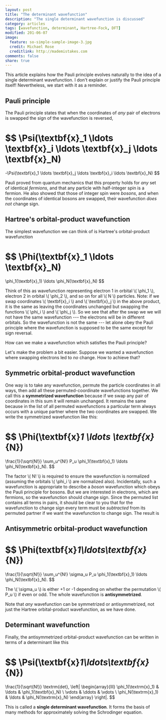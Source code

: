 ```yaml
---
layout: post
title: "The determinant wavefunction"
description: "The single determinant wavefunction is discussed"
category: articles
tags: [wavefunction, determinant, Hartree-Fock, DFT]
modified: 201-06-07
image:
  feature: so-simple-sample-image-3.jpg
  credit: Michael Rose
  creditlink: http://mademistakes.com
comments: false
share: true
---
```


This article explains how the Pauli principle evolves naturally to
the idea of a single determinant wavefunction. I don't explain
or justify the Pauli principle itself! Nevertheless, we start
with it as a reminder.

## Pauli principle

The Pauli principle states that when the coordinates of *any* pair of electrons
is swapped the sign of the wavefunction is reversed,

$$
 \Psi(\textbf{x}_1 \ldots
      \textbf{x}_i \ldots
      \textbf{x}_j \ldots
      \textbf{x}_N)
=
-\Psi(\textbf{x}_1 \ldots
      \textbf{x}_j \ldots
      \textbf{x}_i \ldots
      \textbf{x}_N)
$$

Pauli proved from quantum mechanics that this property holds for *any* set of
identical *fermions*, and that any particle with half-integer spin is a fermion.
He also showed that those of integer spin were *bosons*, and when the coordinates
of identical bosons are swapped, their wavefunction *does not* change sign.

## Hartree's orbital-product wavefunction

The simplest wavefunction we can think of is Hartree's orbital-product
wavefunction

$$
\Phi(\textbf{x}_1 \ldots
     \textbf{x}_N)
=
\phi_1(\textbf{x}_1) \ldots
\phi_N(\textbf{x}_N)
$$

Think of this as wavefunction representing electron 1 in orbital
\\( \phi_1 \\), electron 2 in orbital \\( \phi_2 \\), and so on
for all \\( N \\) particles.
Note: if we swap coordinates \\( \textbf{x}_i \\) and
\\( \textbf{x}_j \\) in the above product, it is the same as leaving the
coordinates unchanged but swapping the functions \\( \phi_i \\) and
\\( \phi_j \\). So we see that after the swap we we will not have the same
wavefunction --- the electrons will be in different orbitals. So the
wavefunction is not the same --- let alone obey the Pauli principle where
the wavefunction is supposed to be the same except for sign reversal.

How can we make a wavefunction which satisfies the Pauli principle?

Let's make the problem a bit easier. Suppose we wanted a wavefunction
where swapping electrons led to *no* change. How to achieve that?

## Symmetric orbital-product wavefunction

One way is to take any wavefunction, permute the particle coordinates in all
ways, then add all these permuted-coordinate wavefunctions together. We call
this a **symmetrized wavefunction** because if we swap any pair of coordinates
in this sum it will remain unchanged. It remains the same because in the list
of all permuted wavefunctions a particular term always occurs with a unique
partner where the two coordinates are swapped. We write the symmetrized
wavefunction like this:

$$
\Phi(\textbf{x}_1 \ldots \textbf{x}_{N})
=
\frac{1}{\sqrt{N!}}
\sum_u^{N!} P_u
\phi_1(\textbf{x}_1) \ldots
\phi_N(\textbf{x}_N).
$$

The factor \\( N! \\) is required to ensure the wavefunction is normalized
(assuming the orbitals \\( \phi_i \\) are normalized also). Incidentally, such
a wavefunction is appropriate to describe a *boson* wavefunction which obeys
the Pauli principle for bosons. But we are interested in electrons, which are
fermions, so the wavefunction should change sign. Since the permuted list
contains all terms in pairs, it should be clear to you that for the
wavefunction to change sign every term must be *subtracted* from its permuted
partner if we want the wavefunction to change sign. The result is

## Antisymmetric orbital-product wavefunction

$$
\Phi(textbf{x}_1\ldots\textbf{x}_{N})
=
\frac{1}{\sqrt{N!}}
\sum_u^{N!} \sigma_u P_u
\phi_1(\textbf{x}_1) \ldots
\phi_N(\textbf{x}_N).
$$

The \\( \sigma_u \\) is either +1 or -1 depending on whether
the permutation \\( P_u \\) if even or odd. The whole wavefunction
is **antisymmetrized**.

Note that *any* wavefunction can be symmetrized or antisymmetrized,
not just the Hartree orbital-product wavefunction, as we have done.

## Determinant wavefunction

Finally, the antisymmetrized orbital-product wavefunction can be written
in terms of a determinant like this

$$
\Psi(\textbf{x}_1\ldots\textbf{x}_{N})
=
\frac{1}{\sqrt{N!}}
\textrm{det}\,
\left|
\begin{array}{lll}
\phi_1(\textrm{x}_1)          & \ldots & \phi_1(\textbf{x}_N) \\
\vdots                        & \ddots & \vdots          \\
\phi_N(\textrm{x}_1) & \ldots & \phi_N(\textrm{x}_N)
\end{array}
\right|.
$$

This is called a **single determinant wavefunction**. It forms the basis
of many methods for approximately solving the Schrodinger equation.

